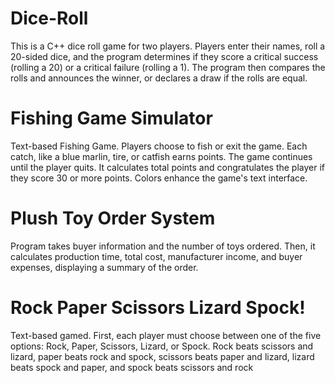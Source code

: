 # Dice-Roll
This is a C++ dice roll game for two players. Players enter their names, roll a 20-sided dice, 
and the program determines if they score a critical success (rolling a 20) or a critical failure (rolling a 1). 
The program then compares the rolls and announces the winner, or declares a draw if the rolls are equal. 

# Fishing Game Simulator
Text-based Fishing Game. Players choose to fish or exit the game. Each catch, like a blue marlin, tire, or catfish 
earns points. The game continues until the player quits. It calculates total points and congratulates 
the player if they score 30 or more points. Colors enhance the game's text interface.

# Plush Toy Order System
Program takes buyer information and the number of toys ordered. Then, it calculates production time, 
total cost, manufacturer income, and buyer expenses, displaying a summary of the order.

# Rock Paper Scissors Lizard Spock!
Text-based gamed. First, each player must choose between one of the five options: Rock, Paper, Scissors, Lizard, or Spock. Rock beats scissors and lizard, paper beats rock and spock, scissors beats paper and lizard, lizard beats spock and paper, and spock beats scissors and rock
